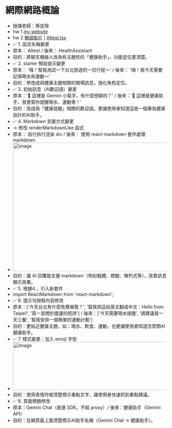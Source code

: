 # 網際網路概論
- 授課老師：蔡芸琤
- hw 1  [my website](https://alisonnnnn88.github.io/introduction_to-_the-_internet_alison/)
- hw 2  [解說影片](https://youtu.be/0LIIIj9rs88)  | [AItest.tsx](https://github.com/alisonnnnn88/introduction_to-_the-_internet_alison/blob/main/AItest.tsx)
- ✅ 1. 函式名稱變更
- 原本： AItest / 後來： HealthAssistant
- 目的：將聊天機器人改為有主題性的「健康助手」，功能定位更清楚。
- ✅ 2. starter 預設提示變更
- 原本： '嗨！幫我測試一下台北旅遊的一日行程～' / 後來： '嗨！我今天需要記得喝水和運動～'
- 目的：修改成與健康主題相關的開場訊息，強化角色定位。
- ✅ 3. 初始訊息（AI歡迎語）變更
- 原本：'👋 這裡是 Gemini 小幫手，有什麼想聊的？' / 後來：'👋 這裡是健康助手，我會幫你提醒喝水、運動等！'
- 目的：改成與「健康提醒」相關的歡迎語，更讓使用者知道這是一個專為健康設計的AI助手。
- ✅ 4. Markdown 支援方式變更
- → 修改 renderMarkdownLike 函式
- 原本： 自行拆行渲染 div / 後來： 使用 react-markdown 套件處理 markdown
- <img width="600" height="400" alt="image" src="https://github.com/user-attachments/assets/b068bb27-0989-492e-8a24-584a6c5a458e" />
- 目的：讓 AI 回覆能支援 markdown（例如粗體、標題、條列式等），改善訊息顯示效果。
- ✅ 5. 根據4.，引入新套件
- import ReactMarkdown from 'react-markdown';
- ✅ 6. 提示句按鈕內容修改
- 原本：['今天台北有什麼免費展覽？', '幫我把這段英文翻成中文：Hello from Taipei!', '寫一首關於捷運的短詩'] / 後來：['今天需要喝水提醒', '請建議我一天三餐', '幫我安排一個簡單的運動計劃']
- 目的：更貼近健康主題，如：喝水、飲食、運動，也更讓使用者知道怎麼問AI健康助手。
- ✅ 7. 樣式變更：加入 emoji 字型
- <img width="600" height="150" alt="image" src="https://github.com/user-attachments/assets/c49e30b6-a691-4b00-a5e4-e96a476f8402" />
- 目的：使用表情符號清楚標示重點文字，讓使用者快速抓到重點建議。
- ✅ 8. 頁面標題修改
- 原本：Gemini Chat（直連 SDK，不經 proxy）/ 後來：健康助手（Gemini API）
- 目的：在網頁最上面清楚標示AI助手名稱（Gemini Chat → 健康助手）。
